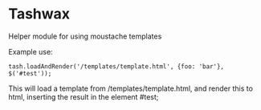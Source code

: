 Tashwax
========
Helper module for using moustache templates

Example use:

`tash.loadAndRender('/templates/template.html', {foo: 'bar'}, $('#test'));`

This will load a template from /templates/template.html, and render this to html, inserting the result in the element #test;
